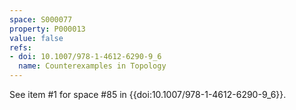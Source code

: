 ```yaml
---
space: S000077
property: P000013
value: false
refs:
- doi: 10.1007/978-1-4612-6290-9_6
  name: Counterexamples in Topology
---
```


See item #1 for space #85 in {{doi:10.1007/978-1-4612-6290-9_6}}.
